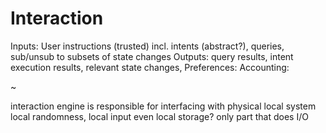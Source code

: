 # Interaction

Inputs: User instructions (trusted) incl. intents (abstract?), queries, sub/unsub to subsets of state changes
Outputs: query results, intent execution results, relevant state changes, 
Preferences: 
Accounting: 


~

interaction engine is responsible for interfacing with physical local system
local randomness, local input
even local storage?
only part that does I/O

